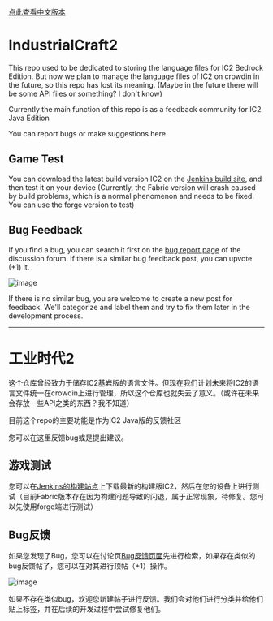 [点此查看中文版本](#user-content-readme-cn)

# IndustrialCraft2

This repo used to be dedicated to storing the language files for IC2 Bedrock Edition. But now we plan to manage the language files of IC2 on crowdin in the future, so this repo has lost its meaning. (Maybe in the future there will be some API files or something? I don't know)

Currently the main function of this repo is as a feedback community for IC2 Java Edition

You can report bugs or make suggestions here.

## Game Test

You can download the latest build version IC2 on the [Jenkins build site](http://jenkins.ic2.player.to/job/IC2/job/1.19/), and then test it on your device (Currently, the Fabric version will crash caused by build problems, which is a normal phenomenon and needs to be fixed. You can use the forge version to test)

## Bug Feedback

If you find a bug, you can search it first on the [bug report page](https://github.com/AbbottMc/IndustrialCraft2/discussions/categories/-%E6%BC%8F%E6%B4%9E%E5%8F%8D%E9%A6%88-bugs-report) of the discussion forum. If there is a similar bug feedback post, you can upvote (+1) it.

![image](https://github.com/AbbottMc/IndustrialCraft2/assets/16969459/720e5c3a-b7de-417b-8c99-81726862d3bd)

If there is no similar bug, you are welcome to create a new post for feedback. We'll categorize and label them and try to fix them later in the development process.

---

<h1 id="readme-cn">工业时代2</h1>

这个仓库曾经致力于储存IC2基岩版的语言文件。但现在我们计划未来将IC2的语言文件统一在crowdin上进行管理，所以这个仓库也就失去了意义。（或许在未来会存放一些API之类的东西？我不知道）

目前这个repo的主要功能是作为IC2 Java版的反馈社区

您可以在这里反馈bug或是提出建议。

## 游戏测试
您可以在[Jenkins的构建站点](http://jenkins.ic2.player.to/job/IC2/job/1.19/)上下载最新的构建版IC2，然后在您的设备上进行测试（目前Fabric版本存在因为构建问题导致的闪退，属于正常现象，待修复。您可以先使用forge端进行测试）

## Bug反馈
如果您发现了Bug，您可以在讨论页[Bug反馈页面](https://github.com/AbbottMc/IndustrialCraft2/discussions/categories/-%E6%BC%8F%E6%B4%9E%E5%8F%8D%E9%A6%88-bugs-report)先进行检索，如果存在类似的bug反馈帖了，您可以在对其进行顶帖（+1）操作。

![image](https://github.com/AbbottMc/IndustrialCraft2/assets/16969459/720e5c3a-b7de-417b-8c99-81726862d3bd)

如果不存在类似bug，欢迎您新建帖子进行反馈。我们会对他们进行分类并给他们贴上标签，并在后续的开发过程中尝试修复他们。
